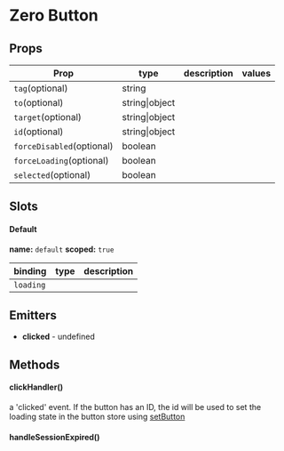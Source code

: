 
# Zero Button




## Props

| Prop | type | description | values |
| ---- | ---- | ----------- | ------ |
| `tag`<span>(optional)</span> | string |  |  |
| `to`<span>(optional)</span> | string\|object |  |  |
| `target`<span>(optional)</span> | string\|object |  |  |
| `id`<span>(optional)</span> | string\|object |  |  |
| `forceDisabled`<span>(optional)</span> | boolean |  |  |
| `forceLoading`<span>(optional)</span> | boolean |  |  |
| `selected`<span>(optional)</span> | boolean |  |  |

## Slots

#### Default


**name:** `default`  **scoped:** `true`

| binding | type | description |
| ------- | ---- | ----------- |
| `loading` |  |  |

## Emitters


 - **clicked** - undefined

## Methods

#### clickHandler()


a 'clicked' event. If the button has an ID, the id will be used to set the loading state in the button store using [setButton](/zero-core/modules/button/store.html#setbutton)

#### handleSessionExpired()
